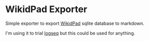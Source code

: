 WikidPad Exporter
=================

Simple exporter to export [WikidPad](https://github.com/WikidPad/WikidPad) sqlite database to markdown.

I'm using it to trial [logseq](https://logseq.com/) but this could be used for anything.

